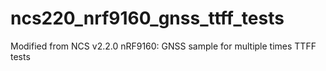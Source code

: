 # ncs220_nrf9160_gnss_ttff_tests
Modified from NCS v2.2.0 nRF9160: GNSS sample for multiple times TTFF tests
